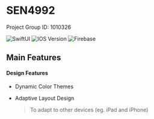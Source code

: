 # SEN4992
Project Group ID: 1010326

![SwiftUI](https://img.shields.io/badge/SwiftUI-3.0-blue) ![IOS Version](https://img.shields.io/badge/iOS-15.0-orange) ![Firebase](https://img.shields.io/badge/FireBase--yellow)

## Main Features


#### Design Features
- Dynamic Color Themes
- Adaptive Layout Design

  > To adapt to other devices (eg. iPad and iPhone)
